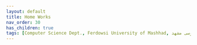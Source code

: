 ```yaml
---
layout: default
title: Home Works
nav_order: 30
has_children: true
tags: [Computer Science Dept., Ferdowsi University of Mashhad, علوم کامپیوتر دانشگاه فردوسی مشهد]
---
```


